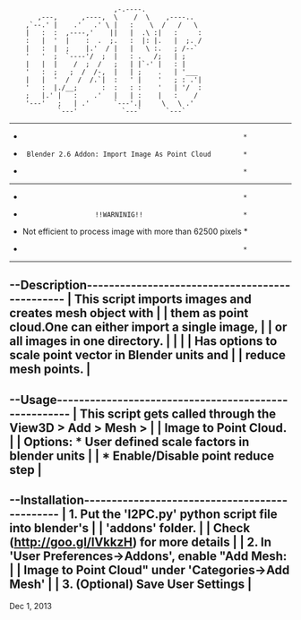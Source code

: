                                              
		                      ,-.----.               
		   ,---,      ,----,  \    /  \    ,----..   
		,`--.' |    .'   .' \ |   :    \  /   /   \  
		|   :  :  ,----,'    ||   |  .\ :|   :     : 
		:   |  '  |    :  .  ;.   :  |: |.   |  ;. / 
		|   :  |  ;    |.'  / |   |   \ :.   ; /--`  
		'   '  ;  `----'/  ;  |   : .   /;   | ;     
		|   |  |    /  ;  /   ;   | |`-' |   : |     
		'   :  ;   ;  /  /-,  |   | ;    .   | '___  
		|   |  '  /  /  /.`|  :   ' |    '   ; : .'| 
		'   :  |./__;      :  :   : :    '   | '/  : 
		;   |.' |   :    .'   |   | :    |   :    /  
		'---'   ;   | .'      `---'.|     \   \ .'   
		        `---'           `---`      `---`     
                                             
**************************************************************
*												 		     *
*      Blender 2.6 Addon: Import Image As Point Cloud 		 *
*												 		     *
**************************************************************
*												 		     *
*						!!WARNINIG!!						 *
* Not efficient to process image with more than 62500 pixels *
*												 		     *
**************************************************************

 --Description-----------------------------------------------
| This script imports images and creates mesh object with 	 |
| them as point cloud.One can either import a single image,  |
| or all images in one directory.							 |
|															 |
| Has options to scale point vector in Blender units and 	 |
| reduce mesh points.										 |
 ------------------------------------------------------------

 --Usage-----------------------------------------------------
| This script gets called through the View3D > Add > Mesh >  |
| 									   Image to Point Cloud. |
| Options:	* User defined scale factors in blender units	 |
|			* Enable/Disable point reduce step				 |
 ------------------------------------------------------------

 --Installation----------------------------------------------
| 1.	Put the 'I2PC.py' python script file into blender's  |
|		'addons' folder.									 |
|		Check (http://goo.gl/lVkkzH) for more details		 |
| 2.	In 'User Preferences->Addons', enable "Add Mesh:	 |
|		Image to Point Cloud" under 'Categories->Add Mesh'	 |
| 3.	(Optional) Save User Settings						 |
 ------------------------------------------------------------
 
 Dec 1, 2013
 
 
 
 
 
 
 
 
 
 